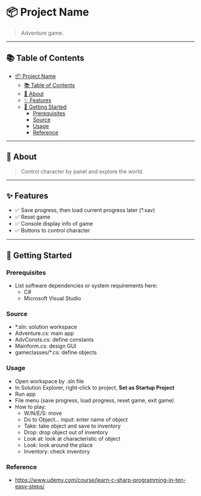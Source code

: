 # 📦 Project Name

> Adventure game.

---

## 📚 Table of Contents

- [📦 Project Name](#-project-name)
  - [📚 Table of Contents](#-table-of-contents)
  - [📝 About](#-about)
  - [✨ Features](#-features)
  - [🚀 Getting Started](#-getting-started)
    - [Prerequisites](#prerequisites)
    - [Source](#source)
    - [Usage](#usage)
    - [Reference](#reference)

---

## 📝 About

> Control character by panel and explore the world.

---

## ✨ Features

- ✅ Save progress, then load current progress later (*.sav)
- ✅ Reset game
- ✅ Console display info of game
- ✅ Buttons to control character

---

## 🚀 Getting Started

### Prerequisites

- List software dependencies or system requirements here:
  - C#
  - Microsoft Visual Studio

### Source

- *.sln: solution workspace
- Adventure.cs: main app
- AdvConsts.cs: define constants
- Mainform.cs: design GUI
- gameclasses/*.cs: define objects 

### Usage

- Open workspace by .sln file
- In Solution Explorer, right-click to project, **Set as Startup Project**
- Run app
- File menu (save progress, load progress, reset game, exit game)
- How to play:
  - W/N/E/S: move
  - Do to Object... input: enter name of object
  - Take: take object and save to inventory
  - Drop: drop object out of inventory
  - Look at: look at characteristic of object
  - Look: look around the place
  - Inventory: check inventory

### Reference

- https://www.udemy.com/course/learn-c-sharp-programming-in-ten-easy-steps/